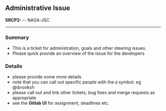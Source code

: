## Administrative Issue
__SRCP2:__ -- NASA-JSC

--------------------------------------------------------------------------------

### Summary
- This is a ticket for administration, goals and other steering issues.
- Please quick provide an overview of the issue for the developers

### Details
- please provide some more details
- note that you can call out specific people with the `@` symbol. eg @ibrooksh
- please call out and link other tickets, bug fixes and merge requests as appropriate
- see the __Gitlab UI__ for assignment, deadlines etc.
